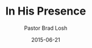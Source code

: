 ---
lunr: "true"
title: "In His Presence"
author: "Pastor Brad Losh"
postDate: "06-21-2015"
date: 2015-06-21
category: "sermons"
slug: "2015/06/ffc_06212015"
icon: microphone
audioLink: "ffc_06212015"
tags: [father's day, god, presence]
mp3: "ffc_06212015/06212015.mp3"
ogg: "ffc_06212015/06212015.ogg"
linkurl: "https://archive.org/download/ffc_06212015/ffc_06212015_files.xml"
ipath: "https://archive.org/download/ffc_06212015/06212015.mp3"
layout: sermon.html
---